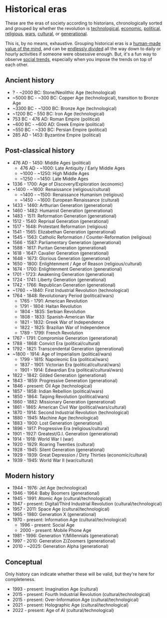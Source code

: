 
# Historical eras

These are the eras of society according to historians, chronologically sorted and grouped by whether the revolution is [technological](technology.md), [economic](economics.md), [political](politics-systems.md), [religious](religion-answers.md), [wars](people-conflicts-war.md), [cultural](culture.md), or [generational](people-family.md).

This is, by no means, exhaustive. Grouping historical eras is a [human-made value of the mind](values.md), and can be [endlessly divided](logic.md) all the way down to daily or hourly activities if someone were obsessive enough. But, it's a fun way to observe [social trends](trends.md), especially when you impose the trends on top of each other.

## Ancient history

- ? - ~2000 BC: Stone/Neolithic Age (technological)
- ~5000 BC - ~300 BC: Copper Age (technological), transition to Bronze Age
- ~3300 BC - ~1200 BC: Bronze Age (technological)
- ~1200 BC - 550 BC: Iron Age (technological)
- 753 BC - 476 AD: Roman Empire (political)
- ~600 BC - ~600 AD: Greek Empire (political)
- ~550 BC - ~330 BC: Persian Empire (political)
- 285 AD - 1453: Byzantine Empire (political)

## Post-classical history

- 476 AD - 1450: Middle Ages (political)
  - 476 AD - ~1000: Late Antiquity / Early Middle Ages
  - ~1000 - ~1250: High Middle Ages
  - ~1250 - ~1450: Late Middle Ages
- 1336 - 1700: Age of Discovery/Exploration (economic)
- ~1400 - ~1600: Renaissance (religious/cultural)
  - ~1400 - ~1500: Renaissance Humanism (religious)
  - ~1450 - ~1600: European Renaissance (cultural)
- 1433 - 1460: Arthurian Generation (generational)
- 1460 - 1482: Humanist Generation (generational)
- 1483 - 1511: Reformation Generation (generational)
- 1512 - 1540: Reprisal Generation (generational)
- 1517 - 1648: Protestant Reformation (religious)
- 1541 - 1565: Elizabethan Generation (generational)
- 1545 - 1563: Catholic Reformation / Counter-Reformation (religious)
- 1566 - 1587: Parliamentary Generation (generational)
- 1588 - 1617: Puritan Generation (generational)
- 1618 - 1647: Cavalier Generation (generational)
- 1648 - 1673: Glorious Generation (generational)
- 1650 - 1800: Enlightenment / Age of Reason (religious/cultural)
- 1674 - 1700: Enlightenment Generation (generational)
- 1701 - 1723: Awakening Generation (generational)
- 1724 - 1741: Liberty Generation (generational)
- 1742 - 1766: Republican Generation (generational)
- ~1760 - ~1840: First Industrial Revolution (technological)
- 1764 - 1848: Revolutionary Period (political/wars)
  - 1765 - 1791: American Revolution
  - 1791 - 1804: Haitan Revolution
  - 1804 - 1835: Serbian Revolution
  - 1808 - 1833: Spanish-American War
  - 1821 - 1832: Greek War of Independence
  - 1822 - 1825: Brazilian War of Independence
  - 1789 - 1799: French Revolution
- 1767 - 1791: Compromise Generation (generational)
- 1788 - 1868: Convict Era (political/cultural)
- 1792 - 1821: Transcendental Generation (generational)
- ~1800 - 1914: Age of Imperialism (political/wars)
  - 1799 - 1815: Napoleonic Era (political/wars)
  - 1837 - 1901: Victorian Era (political/cultural/wars)
  - 1901 - 1914: Edwardian Era (political/cultural/wars)
- 1822 - 1842: Gilded Generation (generational)
- 1843 - 1859: Progressive Generation (generational)
- 1846 - present: Oil Age (technological)
- 1857 - 1858: Indian Rebellion (political/wars)
- 1850 - 1864: Taiping Revolution (political/wars)
- 1860 - 1882: Missionary Generation (generational)
- 1861 - 1865: American Civil War (political/wars/cultural)
- 1870 - 1914: Second Industrial Revolution (technological)
- 1880 - 1945: Machine Age (technological)
- 1883 - 1900: Lost Generation (generational)
- 1896 - 1917: Progressive Era (religious/cultural)
- 1901 - 1927: Greatest/G.I. Generation (generational)
- 1914 - 1918: World War I (war)
- 1920 - 1929: Roaring Twenties (cultural)
- 1928 - 1945: Silent Generation (generational)
- 1929 - 1939: Great Depression / Dirty Thirties (economic/cultural)
- 1939 - 1945: World War II (war/cultural)

## Modern history

- 1944 - 1976: Jet Age (technological)
- 1946 - 1964: Baby Boomers (generational)
- 1945 - 1991: Atomic Age (cultural/technological)
- 1947 - present: Digital/Third Industrial Revolution (cultural/technological)
- 1957 - 2011: Space Age (cultural/technological)
- 1965 - 1980: Generation X (generational)
- 1970 - present: Information Age (cultural/technological)
  - 1996 - present: Social Age
  - 2000 - present: Mobile Phone Age
- 1981 - 1996: Generation Y/Millennials (generational)
- 1997 - 2010: Generation Z/Zoomers (generational)
- 2010 - ~2025: Generation Alpha (generational)

## Conceptual

Only history can indicate whether these will be valid, but they're here for completeness.

- 1993 - present: Imagination Age (cultural)
- 2015 - present: Fourth Industrial Revolution (cultural/technological)
- 2015 - present: Over-Information Age (cultural/technological)
- 2021 - present: Holographic Age (cultural/technological)
- 2022 - present: Age of AI (cultural/technological)

